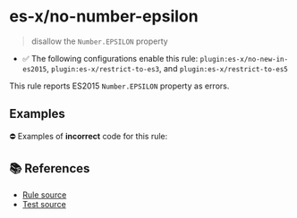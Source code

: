 # es-x/no-number-epsilon
> disallow the `Number.EPSILON` property

- ✅ The following configurations enable this rule: `plugin:es-x/no-new-in-es2015`, `plugin:es-x/restrict-to-es3`, and `plugin:es-x/restrict-to-es5`

This rule reports ES2015 `Number.EPSILON` property as errors.

## Examples

⛔ Examples of **incorrect** code for this rule:

<eslint-playground type="bad" code="/*eslint es-x/no-number-epsilon: error */
const b = Number.EPSILON
" />

## 📚 References

- [Rule source](https://github.com/ota-meshi/eslint-plugin-es-x/blob/v5.0.0/lib/rules/no-number-epsilon.js)
- [Test source](https://github.com/ota-meshi/eslint-plugin-es-x/blob/v5.0.0/tests/lib/rules/no-number-epsilon.js)
